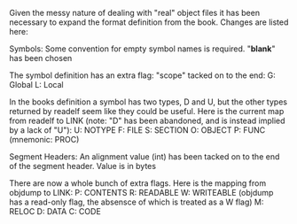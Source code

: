 Given the messy nature of dealing with "real" object files it has been necessary to expand the format definition from the book. Changes are listed here:

Symbols:
Some convention for empty symbol names is required. "__blank__" has been chosen

The symbol definition has an extra flag: "scope" tacked on to the end:
     G: Global
     L: Local 

In the books definition a symbol has two types, D and U, but the other types returned by readelf seem like they could be useful. Here is the current map from readelf to LINK (note: "D" has been abandoned, and is instead implied by a lack of "U"):
     U: NOTYPE
     F: FILE 
     S: SECTION
     O: OBJECT
     P: FUNC (mnemonic: PROC)
     


Segment Headers:
An alignment value (int) has been tacked on to the end of the segment header. Value is in bytes

There are now a whole bunch of extra flags. Here is the mapping from objdump to LINK:
     P: CONTENTS
     R: READABLE
     W: WRITEABLE (objdump has a read-only flag, the absensce of which is treated as a W flag)
     M: RELOC
     D: DATA
     C: CODE
